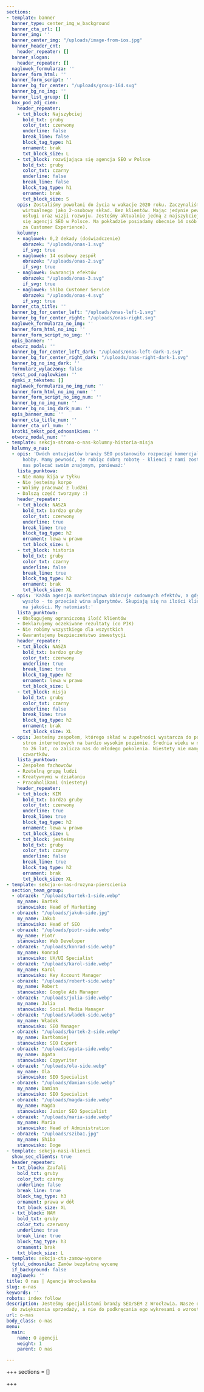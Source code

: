 ```yaml
---
sections:
- template: banner
  banner_type: center_img_w_background
  banner_cta_url: []
  banner_img: ''
  banner_center_img: "/uploads/image-from-ios.jpg"
  banner_header_cnt:
    header_repeater: []
  banner_slogan:
    header_repeater: []
  naglowek_formularza: ''
  banner_form_html: ''
  banner_form_script: ''
  banner_bg_for_center: "/uploads/group-164.svg"
  banner_bg_no_img: ''
  banner_list_gruop: []
  box_pod_zdj_ciem:
    header_repeater:
    - txt_block: Najszybciej
      bold_txt: gruby
      color_txt: czerwony
      underline: false
      break_line: false
      block_tag_type: h1
      ornament: brak
      txt_block_size: L
    - txt_block: rozwijająca się agencja SEO w Polsce
      bold_txt: gruby
      color_txt: czarny
      underline: false
      break_line: false
      block_tag_type: h1
      ornament: brak
      txt_block_size: S
    opis: Zostaliśmy powołani do życia w wakacje 2020 roku. Zaczynaliśmy od biura
      wirtualnego jako 2-osobowy skład. Bez klientów. Mając jedynie pewność świetnej
      usługi oraz wizji rozwoju. Jesteśmy aktualnie jedną z najszybciej rozwijających
      się agencji SEO w Polsce. Na pokładzie posiadamy obecnie 14 osób + Mikiego (odpowiedzialnego
      za Customer Experience).
    kolumny:
    - naglowek: 0,2 dekady (doświadczenie)
      obrazek: "/uploads/onas-1.svg"
      if_svg: true
    - naglowek: 14 osobowy zespół
      obrazek: "/uploads/onas-2.svg"
      if_svg: true
    - naglowek: Gwarancja efektów
      obrazek: "/uploads/onas-3.svg"
      if_svg: true
    - naglowek: Shiba Customer Service
      obrazek: "/uploads/onas-4.svg"
      if_svg: true
  banner_cta_title: ''
  banner_bg_for_center_left: "/uploads/onas-left-1.svg"
  banner_bg_for_center_right: "/uploads/onas-right.svg"
  naglowek_formularza_no_img: ''
  banner_form_html_no_img: ''
  banner_form_script_no_img: ''
  opis_banner: ''
  otworz_modal: ''
  banner_bg_for_center_left_dark: "/uploads/onas-left-dark-1.svg"
  banner_bg_for_center_right_dark: "/uploads/onas-right-dark-1.svg"
  banner_bg_no_img_dark: ''
  formularz_wylaczony: false
  tekst_pod_naglowkiem: ''
  dymki_z_tekstem: []
  naglowek_formularza_no_img_num: ''
  banner_form_html_no_img_num: ''
  banner_form_script_no_img_num: ''
  banner_bg_no_img_num: ''
  banner_bg_no_img_dark_num: ''
  opis_banner_num: ''
  banner_cta_title_num: ''
  banner_cta_url_num: ''
  krotki_tekst_pod_odnosnikiem: ''
  otworz_modal_num: ''
- template: sekcja-strona-o-nas-kolumny-historia-misja
  kolumny_o_nas:
  - opis: 'Dwóch entuzjastów branży SEO postanowiło rozpocząć komercjalizacje swojego
      hobby. Mamy pewność, że robiąc dobrą robotę - klienci z nami zostaną i będą
      nas polecać swoim znajomym, ponieważ:'
    lista_punktowa:
    - Nie mamy kija w tyłku
    - Nie jesteśmy korpo
    - Wolimy pracować z ludźmi
    - Dalszą część tworzymy :)
    header_repeater:
    - txt_block: NASZA
      bold_txt: bardzo gruby
      color_txt: czerwony
      underline: true
      break_line: true
      block_tag_type: h2
      ornament: lewa w prawo
      txt_block_size: L
    - txt_block: historia
      bold_txt: gruby
      color_txt: czarny
      underline: false
      break_line: true
      block_tag_type: h2
      ornament: brak
      txt_block_size: XL
  - opis: 'Każda agencja marketingowa obiecuje cudownych efektów, a gdyby coś nie
      wyszło - to przecież wina algorytmów. Skupiają się na ilości klientów, mniej
      na jakości. My natomiast:'
    lista_punktowa:
    - Obsługujemy ograniczoną ilość klientów
    - Deklarujemy oczekiwane rezultaty (co PIK)
    - Nie robimy wszystkiego dla wszystkich
    - Gwarantujemy bezpieczeństwo inwestycji
    header_repeater:
    - txt_block: NASZA
      bold_txt: bardzo gruby
      color_txt: czerwony
      underline: true
      break_line: true
      block_tag_type: h2
      ornament: lewa w prawo
      txt_block_size: L
    - txt_block: misja
      bold_txt: gruby
      color_txt: czarny
      underline: false
      break_line: true
      block_tag_type: h2
      ornament: brak
      txt_block_size: XL
  - opis: Jesteśmy zespołem, którego skład w zupełności wystarcza do pozycjonowania
      stron internetowych na bardzo wysokim poziomie. Średnia wieku w naszej agencji
      to 26 lat, co zalicza nas do młodego pokolenia. Niestety nie mamy owocowych
      czwartków.
    lista_punktowa:
    - Zespołem fachowców
    - Rzetelną grupą ludzi
    - Kreatywnymi w działaniu
    - Pracoholikami (niestety)
    header_repeater:
    - txt_block: KIM
      bold_txt: bardzo gruby
      color_txt: czerwony
      underline: true
      break_line: true
      block_tag_type: h2
      ornament: lewa w prawo
      txt_block_size: L
    - txt_block: jesteśmy
      bold_txt: gruby
      color_txt: czarny
      underline: false
      break_line: true
      block_tag_type: h2
      ornament: brak
      txt_block_size: XL
- template: sekcja-o-nas-druzyna-pierscienia
  section_team_group:
  - obrazek: "/uploads/bartek-1-side.webp"
    my_name: Bartek
    stanowisko: Head of Marketing
  - obrazek: "/uploads/jakub-side.jpg"
    my_name: Jakub
    stanowisko: Head of SEO
  - obrazek: "/uploads/piotr-side.webp"
    my_name: Piotr
    stanowisko: Web Developer
  - obrazek: "/uploads/konrad-side.webp"
    my_name: Konrad
    stanowisko: UX/UI Specialist
  - obrazek: "/uploads/karol-side.webp"
    my_name: Karol
    stanowisko: Key Account Manager
  - obrazek: "/uploads/robert-side.webp"
    my_name: Robert
    stanowisko: Google Ads Manager
  - obrazek: "/uploads/julia-side.webp"
    my_name: Julia
    stanowisko: Social Media Manager
  - obrazek: "/uploads/wladek-side.webp"
    my_name: Władek
    stanowisko: SEO Manager
  - obrazek: "/uploads/bartek-2-side.webp"
    my_name: Bartłomiej
    stanowisko: SEO Expert
  - obrazek: "/uploads/agata-side.webp"
    my_name: Agata
    stanowisko: Copywriter
  - obrazek: "/uploads/ola-side.webp"
    my_name: Ola
    stanowisko: SEO Specialist
  - obrazek: "/uploads/damian-side.webp"
    my_name: Damian
    stanowisko: SEO Specialist
  - obrazek: "/uploads/magda-side.webp"
    my_name: Magda
    stanowisko: Junior SEO Specialist
  - obrazek: "/uploads/maria-side.webp"
    my_name: Maria
    stanowisko: Head of Administration
  - obrazek: "/uploads/sziba1.jpg"
    my_name: Shiba
    stanowisko: Doge
- template: sekcja-nasi-klienci
  show_sec_clients: true
  header_repeater:
  - txt_block: Zaufali
    bold_txt: gruby
    color_txt: czarny
    underline: false
    break_line: true
    block_tag_type: h3
    ornament: prawa w dół
    txt_block_size: XL
  - txt_block: NAM
    bold_txt: gruby
    color_txt: czerwony
    underline: true
    break_line: true
    block_tag_type: h3
    ornament: brak
    txt_block_size: L
- template: sekcja-cta-zamow-wycene
  tytul_odnosnika: Zamów bezpłatną wycenę
  if_background: false
  naglowek: ''
title: O nas | Agencja Wrocławska
slug: o-nas
keywords: ''
robots: index follow
description: Jesteśmy specjalistami branży SEO/SEM z Wrocławia. Nasze działania prowadzą
  do zwiększenia sprzedaży, a nie do podkręcania ego wykresami o wzrostach widoczności.
url: o-nas
body_class: o-nas
menu:
  main:
    name: O agencji
    weight: 1
    parent: O nas

---
```

+++
sections = []

+++